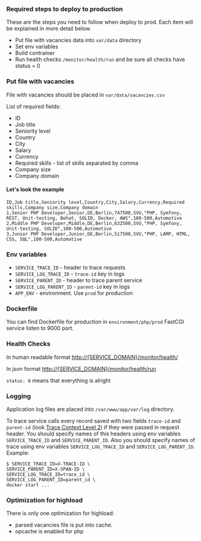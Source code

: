 ### Required steps to deploy to production
These are the steps you need to follow when deploy to prod. Each item will be explained in more detail below.

- Put file with vacancies data into `var/data` directory
- Set env variables
- Build contrainer
- Run health checks `/monitor/health/run` and be sure all checks have status = 0

### Put file with vacancies
File with vacancies should be placed in `var/data/vacancies.csv`

List of required fields:
- ID
- Job title
- Seniority level
- Country
- City
- Salary
- Currency
- Required skills - list of skills separated by comma
- Company size
- Company domain

#### Let's look the example
```
ID,Job title,Seniority level,Country,City,Salary,Currency,Required skills,Company size,Company domain
1,Senior PHP Developer,Senior,DE,Berlin,747500,SVU,"PHP, Symfony, REST, Unit-testing, Behat, SOLID, Docker, AWS",100-500,Automotive
2,Middle PHP Developer,Middle,DE,Berlin,632500,SVU,"PHP, Symfony, Unit-testing, SOLID",100-500,Automotive
3,Junior PHP Developer,Junior,DE,Berlin,517500,SVU,"PHP, LAMP, HTML, CSS, SQL",100-500,Automotive
```

### Env variables
- `SERVICE_TRACE_ID` - header to trace requests
- `SERVICE_LOG_TRACE_ID` - `trace-id` key in logs
- `SERVICE_PARENT_ID` - header to trace parent service
- `SERVICE_LOG_PARENT_ID` - `parent-id` key in logs
- `APP_ENV` - environment. Use `prod` for production

### Dockerfile
You can find Dockerfile for production in `environment/php/prod`
FastCGI service listen to 9000 port.

### Health Checks
In human readable format [http://{SERVICE_DOMAIN}/monitor/health/](http://localhost/monitor/health/)

In json format [http://{SERVICE_DOMAIN}/monitor/health/run](http://localhost/monitor/health/run)

`status: 0` means that everything is alright

### Logging
Application log files are placed into `/var/www/app/var/log` directory.

To trace service calls every record saved with two fields `trace-id` and `parent-id` (look [Trace Context Level 2](https://w3c.github.io/trace-context/))
if they were passed in request header.
You should specify names of this headers using env variables `SERVICE_TRACE_ID`
and `SERVICE_PARENT_ID`.
Also you should specify names of trace using env variables `SERVICE_LOG_TRACE_ID`
and `SERVICE_LOG_PARENT_ID`.
Example:
```
$ SERVICE_TRACE_ID=X-TRACE-ID \ 
SERVICE_PARENT_ID=X-SPAN-ID \
SERVICE_LOG_TRACE_ID=trace_id \
SERVICE_LOG_PARENT_ID=parent_id \
docker start ... 
```


### Optimization for highload
There is only one optimization for highload:
- parsed vacancies file is put into cache.
- opcache is enabled for php
